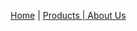 
<a href="index.html">Home</a> | <a href="products.html">Products | <a href="about.html">About Us</a>
